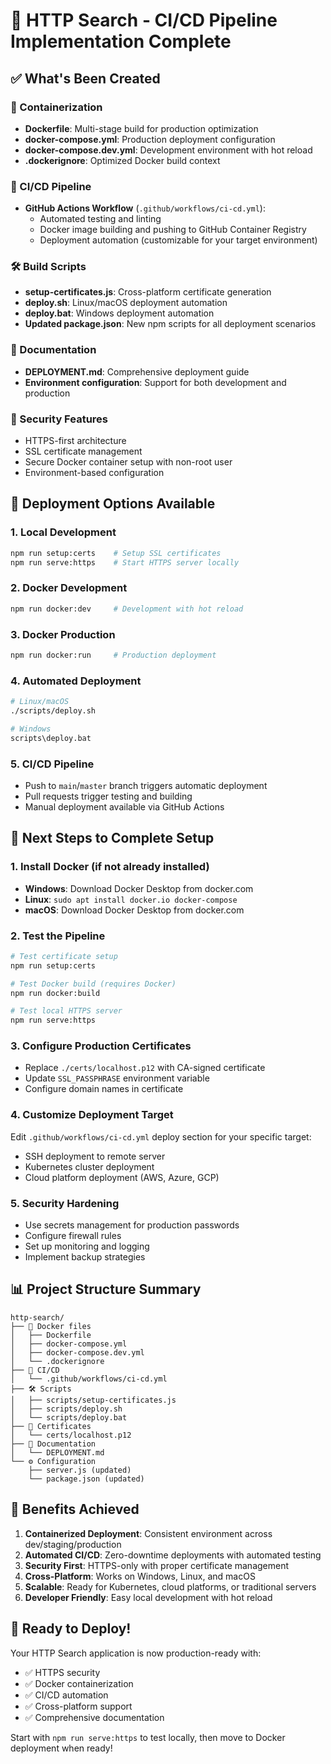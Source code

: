 # 🚀 HTTP Search - CI/CD Pipeline Implementation Complete

## ✅ What's Been Created

### 🐳 Containerization
- **Dockerfile**: Multi-stage build for production optimization
- **docker-compose.yml**: Production deployment configuration
- **docker-compose.dev.yml**: Development environment with hot reload
- **.dockerignore**: Optimized Docker build context

### 🔄 CI/CD Pipeline
- **GitHub Actions Workflow** (`.github/workflows/ci-cd.yml`):
  - Automated testing and linting
  - Docker image building and pushing to GitHub Container Registry
  - Deployment automation (customizable for your target environment)

### 🛠️ Build Scripts
- **setup-certificates.js**: Cross-platform certificate generation
- **deploy.sh**: Linux/macOS deployment automation
- **deploy.bat**: Windows deployment automation
- **Updated package.json**: New npm scripts for all deployment scenarios

### 📝 Documentation
- **DEPLOYMENT.md**: Comprehensive deployment guide
- **Environment configuration**: Support for both development and production

### 🔐 Security Features
- HTTPS-first architecture
- SSL certificate management
- Secure Docker container setup with non-root user
- Environment-based configuration

## 🎯 Deployment Options Available

### 1. Local Development
```bash
npm run setup:certs    # Setup SSL certificates
npm run serve:https    # Start HTTPS server locally
```

### 2. Docker Development
```bash
npm run docker:dev     # Development with hot reload
```

### 3. Docker Production
```bash
npm run docker:run     # Production deployment
```

### 4. Automated Deployment
```bash
# Linux/macOS
./scripts/deploy.sh

# Windows
scripts\deploy.bat
```

### 5. CI/CD Pipeline
- Push to `main`/`master` branch triggers automatic deployment
- Pull requests trigger testing and building
- Manual deployment available via GitHub Actions

## 🔧 Next Steps to Complete Setup

### 1. Install Docker (if not already installed)
- **Windows**: Download Docker Desktop from docker.com
- **Linux**: `sudo apt install docker.io docker-compose`
- **macOS**: Download Docker Desktop from docker.com

### 2. Test the Pipeline
```bash
# Test certificate setup
npm run setup:certs

# Test Docker build (requires Docker)
npm run docker:build

# Test local HTTPS server
npm run serve:https
```

### 3. Configure Production Certificates
- Replace `./certs/localhost.p12` with CA-signed certificate
- Update `SSL_PASSPHRASE` environment variable
- Configure domain names in certificate

### 4. Customize Deployment Target
Edit `.github/workflows/ci-cd.yml` deploy section for your specific target:
- SSH deployment to remote server
- Kubernetes cluster deployment
- Cloud platform deployment (AWS, Azure, GCP)

### 5. Security Hardening
- Use secrets management for production passwords
- Configure firewall rules
- Set up monitoring and logging
- Implement backup strategies

## 📊 Project Structure Summary

```
http-search/
├── 🐳 Docker files
│   ├── Dockerfile
│   ├── docker-compose.yml
│   ├── docker-compose.dev.yml
│   └── .dockerignore
├── 🔄 CI/CD
│   └── .github/workflows/ci-cd.yml
├── 🛠️ Scripts
│   ├── scripts/setup-certificates.js
│   ├── scripts/deploy.sh
│   └── scripts/deploy.bat
├── 🔐 Certificates
│   └── certs/localhost.p12
├── 📝 Documentation
│   └── DEPLOYMENT.md
└── ⚙️ Configuration
    ├── server.js (updated)
    └── package.json (updated)
```

## 🎉 Benefits Achieved

1. **Containerized Deployment**: Consistent environment across dev/staging/production
2. **Automated CI/CD**: Zero-downtime deployments with automated testing
3. **Security First**: HTTPS-only with proper certificate management
4. **Cross-Platform**: Works on Windows, Linux, and macOS
5. **Scalable**: Ready for Kubernetes, cloud platforms, or traditional servers
6. **Developer Friendly**: Easy local development with hot reload

## 🚀 Ready to Deploy!

Your HTTP Search application is now production-ready with:
- ✅ HTTPS security
- ✅ Docker containerization
- ✅ CI/CD automation
- ✅ Cross-platform support
- ✅ Comprehensive documentation

Start with `npm run serve:https` to test locally, then move to Docker deployment when ready!